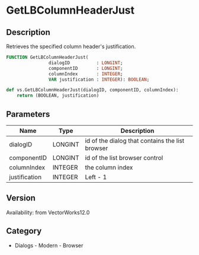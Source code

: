 # GetLBColumnHeaderJust

## Description
Retrieves the specified column header's justification.

```pascal
FUNCTION GetLBColumnHeaderJust(
				dialogID          : LONGINT;
				componentID       : LONGINT;
				columnIndex       : INTEGER;
				VAR justification : INTEGER): BOOLEAN;
```

```python
def vs.GetLBColumnHeaderJust(dialogID, componentID, columnIndex):
    return (BOOLEAN, justification)
```

## Parameters
|Name|Type|Description|
|---|---|---|
|dialogID|LONGINT|id of the dialog that contains the list browser|
|componentID|LONGINT|id of the list browser control|
|columnIndex|INTEGER|the column index|
|justification|INTEGER|Left - 1|Center - 2|Right - 3|

## Version
Availability: from VectorWorks12.0

## Category
* Dialogs - Modern - Browser

